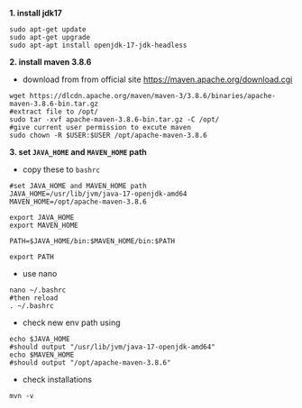 **1. install jdk17**
```shell
sudo apt-get update
sudo apt-get upgrade
sudo apt-apt install openjdk-17-jdk-headless
```

**2. install maven 3.8.6**
- download from from official site https://maven.apache.org/download.cgi
```shell
wget https://dlcdn.apache.org/maven/maven-3/3.8.6/binaries/apache-maven-3.8.6-bin.tar.gz
#extract file to /opt/
sudo tar -xvf apache-maven-3.8.6-bin.tar.gz -C /opt/
#give current user permission to excute maven
sudo chown -R $USER:$USER /opt/apache-maven-3.8.6
```

**3. set `JAVA_HOME` and `MAVEN_HOME` path**
- copy these to `bashrc`
```shell
#set JAVA_HOME and MAVEN_HOME path
JAVA_HOME=/usr/lib/jvm/java-17-openjdk-amd64
MAVEN_HOME=/opt/apache-maven-3.8.6

export JAVA_HOME
export MAVEN_HOME

PATH=$JAVA_HOME/bin:$MAVEN_HOME/bin:$PATH

export PATH
```
- use nano 
```shell
nano ~/.bashrc
#then reload
. ~/.bashrc
```
- check new env path using 
```shell
echo $JAVA_HOME
#should output "/usr/lib/jvm/java-17-openjdk-amd64"
echo $MAVEN_HOME
#should output "/opt/apache-maven-3.8.6"
```
- check installations
```shell
mvn -v
```